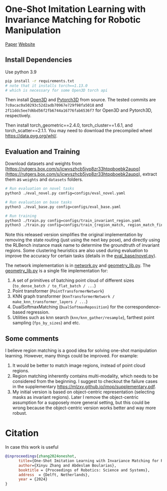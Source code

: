 # One-Shot Imitation Learning with Invariance Matching for Robotic Manipulation

[Paper](https://arxiv.org/abs/2405.13178)         [Website](https://mlzxy.github.io/imop)

## Install Dependencies

Use python 3.9

```bash
pip install -r requirements.txt 
# note that it installs torch==1.13.0
# which is necessary for some Open3D torch api
```

Then install [Open3D](https://www.open3d.org/docs/release/compilation.html) and [Pytorch3D](https://github.com/facebookresearch/pytorch3d/blob/main/INSTALL.md) from source. The tested commits are  `7c0acac0a50293c52d2adb70967e729f98fa5018` and `2f11ddc5ee7d6bd56f2fb6744a16776fab6536f7` for Open3D and Pytorch3D, respectively.

Then install torch_geometric==2.4.0, torch_cluster==1.6.1, and torch_scatter==2.1.1. You may need to download the precompiled wheel https://data.pyg.org/whl/. 


## Evaluation and Training

Download datasets and weights from [https://rutgers.box.com/s/icwvszhcb5jvp8zr33htpqboebk2aupq](https://rutgers.box.com/s/icwvszhcb5jvp8zr33htpqboebk2aupq), extract them as `weights` and `datasets` folders. 


```bash
# Run evaluation on novel tasks
python3 ./eval_novel.py config=configs/eval_novel.yaml

# Run evaluation on base tasks
python3 ./eval_base.py config=configs/eval_base.yaml

# Run training
python3 ./train.py config=configs/train_invariant_region.yaml
python3 ./train.py config=configs/train_{region_match, region_match_fine}.yaml
```

Note this released version simplifies the original implementation by removing the state routing (just using the next key pose), and directly using the RLBench instance mask name to determine the groundtruth of invariant regions. Some clustering heuristics are also used during evaluation to improve the accuracy for certain tasks (details in the [eval_base/novel.py](eval_novel.py)).

The network implementation is in [network.py](network.py) and [geometry_lib.py](geometry_lib.py). The [geometry_lib.py](geometry_lib.py) is a single file implementation for: 

1. A set of primitives of batching point cloud of different sizes (`to_dense_batch / to_flat_batch / ...`)
2. Point transformer (`PointTransformerNetwork`)
3. KNN graph transformer (`KnnTransformerNetwork / make_knn_transformer_layers / ...`)
4. DualSoftmaxMatching (`DualSoftmaxReposition`) for the correspondence-based regression.
5. Utilities such as knn search (`knn/knn_gather/resample`), farthest point sampling (`fps_by_sizes`) and etc. 


## Some comments

I believe region matching is a good idea for solving one-shot manipulation learning. However, many things could be improved. For example: 

1. It would be better to match image regions, instead of point cloud regions. 
2. Region matching inherently contains multi-modality, which needs to be considered from the beginning.  I suggest to checkout the failure cases in the supplementary 
https://mlzxy.github.io/imop/supplementary.pdf.  
3. My initial version is based on object-centric representation (selecting masks as invariant regions). Later I remove the object-centric assumption for a supposely more general setting, but this could be wrong because the object-centric version works better and way more robust.




# Citation

In case this work is useful

```bibtex
@inproceedings{zhang2024oneshot,
      title={One-Shot Imitation Learning with Invariance Matching for Robotic Manipulation}, 
      author={Xinyu Zhang and Abdeslam Boularias},
      booktitle = {Proceedings of Robotics: Science and Systems},
      address  = {Delft, Netherlands},
      year = {2024}
}
```